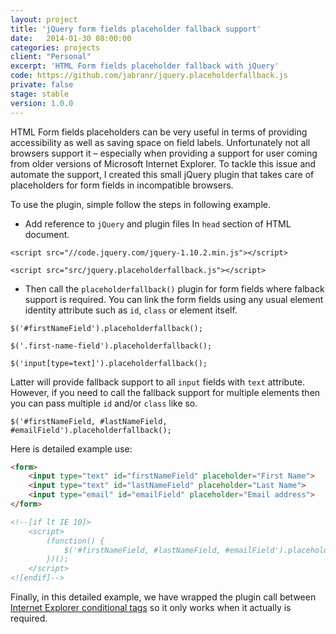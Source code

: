 ```yaml
---
layout: project
title: 'jQuery form fields placeholder fallback support'
date:   2014-01-30 08:00:00
categories: projects
client: "Personal"
excerpt: 'HTML Form fields placeholder fallback with jQuery'
code: https://github.com/jabranr/jquery.placeholderfallback.js
private: false
stage: stable
version: 1.0.0
---
```


HTML Form fields placeholders can be very useful in terms of providing accessibility as well as saving space on field labels. Unfortunately not all browsers support it &ndash; especially when providing a support for user coming from older versions of Microsoft Internet Explorer. To tackle this issue and automate the support, I created this small jQuery plugin that takes care of placeholders for form fields in incompatible browsers.

To use the plugin, simple follow the steps in following example.

* Add reference to `jQuery` and plugin files In `head` section of HTML document.

`<script src="//code.jquery.com/jquery-1.10.2.min.js"></script>`

`<script src="src/jquery.placeholderfallback.js"></script>`

* Then call the `placeholderfallback()` plugin for form fields where falback support is required. You can link the form fields using any usual element identity attribute such as `id`, `class` or element itself.

`$('#firstNameField').placeholderfallback();`

`$('.first-name-field').placeholderfallback();`

`$('input[type=text]').placeholderfallback();`

Latter will provide fallback support to all `input` fields with `text` attribute. However, if you need to call the fallback support for multiple elements then you can pass multiple `id` and/or `class` like so.

`$('#firstNameField, #lastNameField, #emailField').placeholderfallback();`

Here is detailed example use:

``` html
<form>
    <input type="text" id="firstNameField" placeholder="First Name">
    <input type="text" id="lastNameField" placeholder="Last Name">
    <input type="email" id="emailField" placeholder="Email address">
</form>

<!--[if lt IE 10]>
    <script>
        (function() {
            $('#firstNameField, #lastNameField, #emailField').placeholderfallback();
        })();
    </script>
<![endif]-->

```

Finally, in this detailed example, we have wrapped the plugin call between [Internet Explorer conditional tags](http://msdn.microsoft.com/en-gb/library/ms537512\(v=vs.85\).aspx) so it only works when it actually is required. 